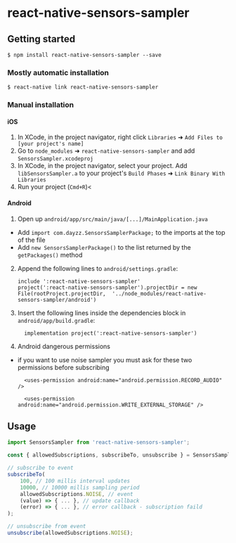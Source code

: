 # react-native-sensors-sampler

## Getting started

`$ npm install react-native-sensors-sampler --save`

### Mostly automatic installation

`$ react-native link react-native-sensors-sampler`

### Manual installation


#### iOS

1. In XCode, in the project navigator, right click `Libraries` ➜ `Add Files to [your project's name]`
2. Go to `node_modules` ➜ `react-native-sensors-sampler` and add `SensorsSampler.xcodeproj`
3. In XCode, in the project navigator, select your project. Add `libSensorsSampler.a` to your project's `Build Phases` ➜ `Link Binary With Libraries`
4. Run your project (`Cmd+R`)<

#### Android

1. Open up `android/app/src/main/java/[...]/MainApplication.java`
  - Add `import com.dayzz.SensorsSamplerPackage;` to the imports at the top of the file
  - Add `new SensorsSamplerPackage()` to the list returned by the `getPackages()` method
2. Append the following lines to `android/settings.gradle`:
  	```
  	include ':react-native-sensors-sampler'
  	project(':react-native-sensors-sampler').projectDir = new File(rootProject.projectDir, 	'../node_modules/react-native-sensors-sampler/android')
  	```
3. Insert the following lines inside the dependencies block in `android/app/build.gradle`:
  	```
      implementation project(':react-native-sensors-sampler')
  	```
4. Android dangerous permissions
  - if you want to use noise sampler you must ask for these two permissions before subscribing

      ```
        <uses-permission android:name="android.permission.RECORD_AUDIO" />
      ```

      ```
        <uses-permission android:name="android.permission.WRITE_EXTERNAL_STORAGE" />
      ```

## Usage
```javascript
import SensorsSampler from 'react-native-sensors-sampler';

const { allowedSubscriptions, subscribeTo, unsubscribe } = SensorsSampler;

// subscribe to event
subscribeTo(
    100, // 100 millis interval updates
    10000, // 10000 millis sampling period
    allowedSubscriptions.NOISE, // event
    (value) => { ... }, // update callback
    (error) => { ... }, // error callback - subscription faild
);

// unsubscribe from event
unsubscribe(allowedSubscriptions.NOISE);
```
